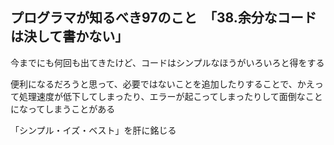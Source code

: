 ## プログラマが知るべき97のこと　「38.余分なコードは決して書かない」
今までにも何回も出てきたけど、コードはシンプルなほうがいろいろと得をする

便利になるだろうと思って、必要ではないことを追加したりすることで、かえって処理速度が低下してしまったり、エラーが起こってしまったりして面倒なことになってしまうことがある

「シンプル・イズ・ベスト」を肝に銘じる

